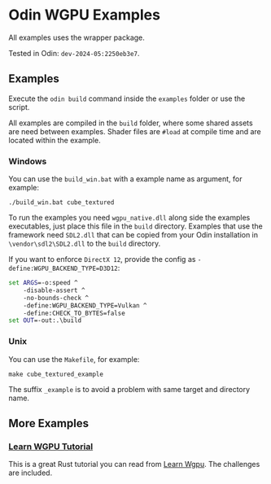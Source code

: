 # Odin WGPU Examples

All examples uses the wrapper package.

Tested in Odin: `dev-2024-05:2250eb3e7`.

## Examples

Execute the `odin build` command inside the `examples` folder or use the script.

All examples are compiled in the `build` folder, where some shared assets are need between examples. Shader files are `#load` at compile time and are located within the example.

### Windows

You can use the `build_win.bat` with a example name as argument, for example:

```shell
./build_win.bat cube_textured
```

To run the examples you need `wgpu_native.dll` along side the examples executables, just place this file in the `build` directory. Examples that use the framework need `SDL2.dll` that can be copied from your Odin installation in `\vendor\sdl2\SDL2.dll` to the `build` directory.

If you want to enforce `DirectX 12`, provide the config as `-define:WGPU_BACKEND_TYPE=D3D12`:

```bat
set ARGS=-o:speed ^
	-disable-assert ^
	-no-bounds-check ^
	-define:WGPU_BACKEND_TYPE=Vulkan ^
	-define:CHECK_TO_BYTES=false
set OUT=-out:.\build
```

### Unix

You can use the `Makefile`, for example:

```shell
make cube_textured_example
```

The suffix `_example` is to avoid a problem with same target and directory name.

## More Examples

### [Learn WGPU Tutorial](./learn_wgpu)

This is a great Rust tutorial you can read from [Learn Wgpu](https://sotrh.github.io/learn-wgpu/#what-is-wgpu). The challenges are included.
